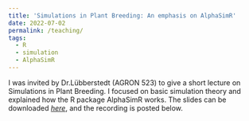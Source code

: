 ```yaml
---
title: 'Simulations in Plant Breeding: An emphasis on AlphaSimR'
date: 2022-07-02
permalink: /teaching/
tags:
  - R
  - simulation
  - AlphaSimR
---
```


I was invited by Dr.Lübberstedt (AGRON 523) to give a short lecture on Simulations in Plant Breeding. I focused on basic simulation theory and explained how the R package AlphaSimR works. The slides can be downloaded *[here](https://github.com/mdkrause/mdkrause.github.io/blob/master/files/AlphaSimR_2022.pdf)*, and the recording is posted below.
